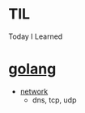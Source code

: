 # TIL
Today I Learned


# [golang](https://github.com/jej10e5/TIL/tree/master/golang)
- [network](https://github.com/jej10e5/TIL/tree/master/golang/network)
  - dns, tcp, udp

